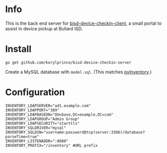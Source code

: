 # Info

This is the back end server for [bisd-device-checkin-client](https://github.com/korylprince/bisd-device-checkin-client), a small portal to assist in device pickup at Bullard ISD.

# Install

```
go get github.com/korylprince/bisd-device-checkin-server
```

Create a MySQL database with `model.sql`. (This matches [pyInventory](https://github.com/korylprince/pyInventory).)

# Configuration

    INVENTORY_LDAPSERVER="ad1.example.com"
    INVENTORY_LDAPPORT="389"
    INVENTORY_LDAPBASEDN="OU=base,DC=example,DC=com"
    INVENTORY_LDAPGROUP="Admin Group"
    INVENTORY_LDAPSECURITY="starttls"
    INVENTORY_SQLDRIVER="mysql"
    INVENTORY_SQLDSN="username:password@tcp(server:3306)/database?parseTime=true"
    INVENTORY_LISTENADDR=":8080"
    INVENTORY_PREFIX="/inventory" #URL prefix
